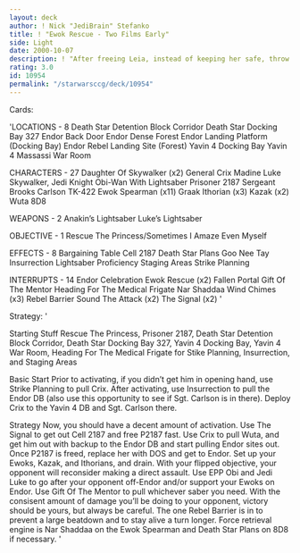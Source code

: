 ```yaml
---
layout: deck
author: ! Nick "JediBrain" Stefanko
title: ! "Ewok Rescue - Two Films Early"
side: Light
date: 2000-10-07
description: ! "After freeing Leia, instead of keeping her safe, throw her into the fray on Endor, where you’ll have Ewoks draining for as much as possible."
rating: 3.0
id: 10954
permalink: "/starwarsccg/deck/10954"
---
```

Cards: 

'LOCATIONS - 8
Death Star Detention Block Corridor
Death Star Docking Bay 327
Endor Back Door
Endor Dense Forest
Endor Landing Platform (Docking Bay)
Endor Rebel Landing Site (Forest)
Yavin 4 Docking Bay
Yavin 4 Massassi War Room

CHARACTERS - 27
Daughter Of Skywalker (x2)
General Crix Madine
Luke Skywalker, Jedi Knight
Obi-Wan With Lightsaber
Prisoner 2187
Sergeant Brooks Carlson
TK-422
Ewok Spearman (x11)
Graak
Ithorian (x3)
Kazak (x2)
Wuta
8D8

WEAPONS - 2
Anakin’s Lightsaber
Luke’s Lightsaber

OBJECTIVE - 1
Rescue The Princess/Sometimes I Amaze Even Myself

EFFECTS - 8
Bargaining Table
Cell 2187
Death Star Plans
Goo Nee Tay
Insurrection
Lightsaber Proficiency
Staging Areas
Strike Planning

INTERRUPTS - 14
Endor Celebration
Ewok Rescue (x2)
Fallen Portal
Gift Of The Mentor
Heading For The Medical Frigate
Nar Shaddaa Wind Chimes (x3)
Rebel Barrier
Sound The Attack (x2)
The Signal (x2)
'

Strategy: '

Starting Stuff
Rescue The Princess, Prisoner 2187, Death Star Detention Block Corridor, Death Star Docking Bay 327, Yavin 4 Docking Bay, Yavin 4 War Room, Heading For The Medical Frigate for Stike Planning, Insurrection, and Staging Areas

Basic Start
Prior to activating, if you didn’t get him in opening hand, use Strike Planning to pull Crix.  After activating, use Insurrection to pull the Endor DB (also use this opportunity to see if Sgt. Carlson is in there).  Deploy Crix to the Yavin 4 DB and Sgt. Carlson there.

Strategy
Now, you should have a decent amount of activation.  Use The Signal to get out Cell 2187 and free P2187 fast.  Use Crix to pull Wuta, and get him out with backup to the Endor DB and start pulling Endor sites out.
Once P2187 is freed, replace her with DOS and get to Endor.  Set up your Ewoks, Kazak, and Ithorians, and drain.  With your flipped objective, your opponent will reconsider making a direct assault.  Use EPP Obi and Jedi Luke to go after your opponent off-Endor and/or support your Ewoks on Endor.  Use Gift Of The Mentor to pull whichever saber you need.  With the consisent amount of damage you’ll be doing to your opponent, victory should be yours, but always be careful.	The one Rebel Barrier is in to prevent a large beatdown and to stay alive a turn longer.
Force retrieval engine is Nar Shaddaa on the Ewok Spearman and Death Star Plans on 8D8 if necessary.
'
